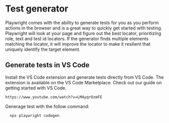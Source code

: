 # Test generator
Playwright comes with the ability to generate tests for you as you perform actions in the browser and is a great way to quickly get started with testing. Playwright will look at your page and figure out the best locator, prioritizing role, text and test id locators. If the generator finds multiple elements matching the locator, it will improve the locator to make it resilient that uniquely identify the target element.

## Generate tests in VS Code
Install the VS Code extension and generate tests directly from VS Code. The extension is available on the VS Code Marketplace. Check out our guide on getting started with VS Code.

```
https://www.youtube.com/watch?v=LM4yqrOzmFE
```

Generage test with the follow command:

```
  npx playwright codegen
```

